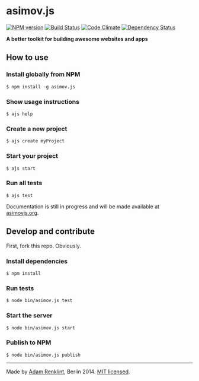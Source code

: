 asimov.js
================

[![NPM version](https://badge.fury.io/js/asimov.js.png)](http://badge.fury.io/js/asimov.js) [![Build Status](https://travis-ci.org/adamrenklint/asimov.js.png?branch=master)](https://travis-ci.org/adamrenklint/asimov.js) [![Code Climate](https://codeclimate.com/github/adamrenklint/asimov.js.png)](https://codeclimate.com/github/adamrenklint/asimov.js) [![Dependency Status](https://david-dm.org/adamrenklint/asimov.js.png?theme=shields.io)](https://david-dm.org/adamrenklint/asimov.js)

**A better toolkit for building awesome websites and apps**

## How to use

### Install globally from NPM

    $ npm install -g asimov.js

### Show usage instructions

    $ ajs help

### Create a new project

    $ ajs create myProject

### Start your project

    $ ajs start

### Run all tests

    $ ajs test

Documentation is still in progress and will be made available at [asimovjs.org](http://asimovjs.org).

## Develop and contribute

  First, fork this repo. Obviously.

### Install dependencies

    $ npm install

### Run tests

    $ node bin/asimov.js test

### Start the server

    $ node bin/asimov.js start

### Publish to NPM

    $ node bin/asimov.js publish

---

Made by [Adam Renklint](http://adamrenklint.com), Berlin 2014. [MIT licensed](https://github.com/adamrenklint/asimov.js/blob/master/LICENSE).
